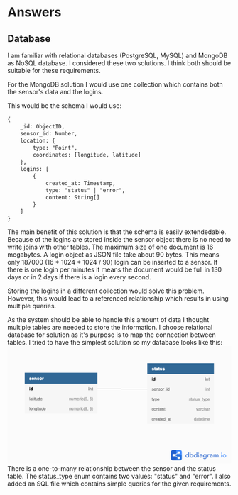 # Answers

## Database

I am familiar with relational databases (PostgreSQL, MySQL) and MongoDB as NoSQL database. I considered these two solutions. I think both should be suitable for these requirements.

For the MongoDB solution I would use one collection which contains both the sensor's data and the logins.

This would be the schema I would use:
```
{
    _id: ObjectID,
    sensor_id: Number,
    location: {
        type: "Point",
        coordinates: [longitude, latitude]
    },
    logins: [
        {
            created_at: Timestamp,
            type: "status" | "error",
            content: String[]
        }
    ]
}
```
The main benefit of this solution is that the schema is easily extendedable. Because of the logins are stored inside the sensor object there is no need to write joins with other tables. The maximum size of one document is 16 megabytes. A login object as JSON file take about 90 bytes. This means only 187000 (16 * 1024 * 1024 / 90) login can be inserted to a sensor. If there is one login per minutes it means the document would be full in 130 days or in 2 days if there is a login every second.

Storing the logins in a different collection would solve this problem. However, this would lead to a referenced relationship which results in using multiple queries.

As the system should be able to handle this amount of data I thought multiple tables are needed to store the information. I choose relational database for solution as it's purpose is to map the connection between tables.
I tried to have the simplest solution so my database looks like this:
![Database schema](./sensors-database.png)
There is a one-to-many relationship between the sensor and the status table. The status_type enum contains two values: "status" and "error". I also added an SQL file which contains simple queries for the given requirements.